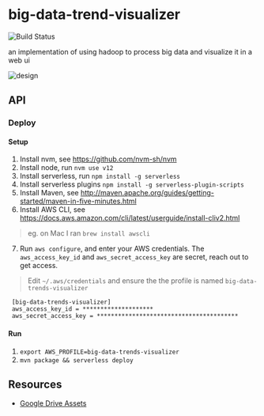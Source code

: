 # big-data-trend-visualizer

![Build Status](https://big-data-trends-visualizer-build-badges.s3.us-east-1.amazonaws.com/big-data-trends-visualizer.svg)

an implementation of using hadoop to process big data and visualize it in a web ui

![design](https://docs.google.com/drawings/d/e/2PACX-1vRg5tLiMZQMVOzlVNXohsZ4fYRICpZPz2uCeUSxUwCrHvEfHw_jsEnCTbVxwTIrlL2DLpt2rN6OAdJ5/pub?w=2077&h=1553)

## API
### Deploy
#### Setup
1. Install nvm, see https://github.com/nvm-sh/nvm
2. Install node, run `nvm use v12`
3. Install serverless, run `npm install -g serverless`
4. Install serverless plugins `npm install -g serverless-plugin-scripts`
5. Install Maven, see http://maven.apache.org/guides/getting-started/maven-in-five-minutes.html
6. Install AWS CLI, see https://docs.aws.amazon.com/cli/latest/userguide/install-cliv2.html
  > eg. on Mac I ran `brew install awscli`

7. Run `aws configure`, and enter your AWS credentials. The `aws_access_key_id` and `aws_secret_access_key` are secret, reach out to get access.
  > Edit `~/.aws/credentials` and ensure the the profile is named `big-data-trends-visualizer`
  ```
   [big-data-trends-visualizer]
   aws_access_key_id = ********************
   aws_secret_access_key = ****************************************
   ```

#### Run
1. `export AWS_PROFILE=big-data-trends-visualizer`
2. `mvn package && serverless deploy`

## Resources
- [Google Drive Assets](https://drive.google.com/open?id=1LiMbmS4jtuIU6pJq253PPsLLYdJVAwwY)
